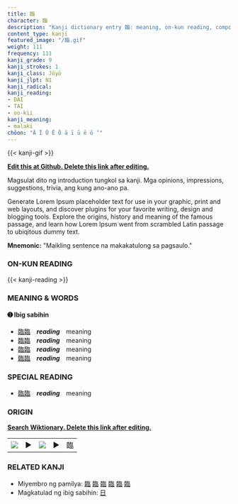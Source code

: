 ```yaml
---
title: 臨
character: 臨
description: "Kanji dictionary entry 臨: meaning, on-kun reading, compounds, origin, related kanji"
content_type: kanji
featured_image: "/臨.gif"
weight: 111
frequency: 111
kanji_grade: 9
kanji_strokes: 1
kanji_class: Jōyō
kanji_jlpt: N1
kanji_radical: 
kanji_reading: 
- DAI
- TAI
- oo-kii
kanji_meaning:
- malaki
chōon: "Ā Ī Ū Ē Ō ā ī ū ē ō ’"
---
```

[//]: # (Don't edit the line below. Kanji animated GIF code is automatically generated.)
{{< kanji-gif >}}

[//]: # (Edit below this line.)

**[Edit this at Github. Delete this link after editing.](https://github.com/tim0g/tim/tree/main/content/kanji/臨/index.md)**

Magsulat dito ng introduction tungkol sa kanji. Mga opinions, impressions, suggestions, trivia, ang kung ano-ano pa.

Generate Lorem Ipsum placeholder text for use in your graphic, print and web layouts, and discover plugins for your favorite writing, design and blogging tools. Explore the origins, history and meaning of the famous passage, and learn how Lorem Ipsum went from scrambled Latin passage to ubiqitous dummy text.
 
**Mnemonic:** "Maikling sentence na makakatulong sa pagsaulo."

### ON-KUN READING

[//]: # (Don't edit the line below. ON-KUN READING code is automatically generated.)
{{< kanji-reading >}}

### MEANING & WORDS

#### ➊ **Ibig sabihin**
  - [臨](../臨)[臨](../臨)　***reading***　meaning
  - [臨](../臨)[臨](../臨)　***reading***　meaning
  - [臨](../臨)[臨](../臨)　***reading***　meaning
  - [臨](../臨)[臨](../臨)　***reading***　meaning

### SPECIAL READING
  - [臨](../臨)[臨](../臨)　***reading***　meaning

### ORIGIN

**[Search Wiktionary. Delete this link after editing.](https://wiktionary.org/wiki/臨)**
<table class="kanji-table"><tr><td>
<img src="60px-臨-bronze.svg.png">
</td><td>▶</td><td>
<img src="60px-臨-oracle.svg.png">
</td><td>▶</td>
<td class="kanji-origin">臨</td>
</tr></table>

### RELATED KANJI
- Miyembro ng pamilya: [臨](../臨) [臨](../臨) [臨](../臨) [臨](../臨) [臨](../臨) [臨](../臨)
- Magkatulad ng ibig sabihin: [日](../日)
